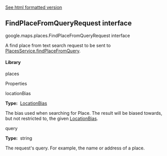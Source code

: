 [See html formatted version](https://huasofoundries.github.io/google-maps-documentation/FindPlaceFromQueryRequest.html)


FindPlaceFromQueryRequest interface
-----------------------------------

google.maps.places.FindPlaceFromQueryRequest interface

A find place from text search request to be sent to [PlacesService.findPlaceFromQuery](https://github.com/amenadiel/google-maps-documentation/blob/master/docs/PlacesService.md).

#### Library

places

Properties

locationBias

**Type:**  [LocationBias](https://github.com/amenadiel/google-maps-documentation/blob/master/docs/LocationBias.md)

The bias used when searching for Place. The result will be biased towards, but not restricted to, the given [LocationBias](https://github.com/amenadiel/google-maps-documentation/blob/master/docs/LocationBias.md).

query

**Type:**  string

The request's query. For example, the name or address of a place.